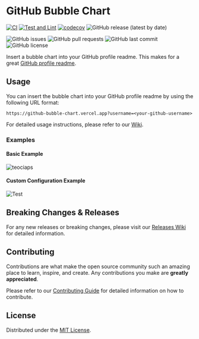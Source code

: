 # GitHub Bubble Chart

[![CI](https://github.com/teociaps/github-bubble-chart/actions/workflows/ci.yml/badge.svg)](https://github.com/teociaps/github-bubble-chart/actions/workflows/ci.yml)
[![Test and Lint](https://github.com/teociaps/github-bubble-chart/actions/workflows/test.yml/badge.svg)](https://github.com/teociaps/github-bubble-chart/actions/workflows/test.yml)
[![codecov](https://codecov.io/gh/teociaps/github-bubble-chart/graph/badge.svg?token=7RKP37CX4F)](https://codecov.io/gh/teociaps/github-bubble-chart)
![GitHub release (latest by date)](https://img.shields.io/github/v/release/teociaps/github-bubble-chart?label=Latest%20Release)

![GitHub issues](https://img.shields.io/github/issues/teociaps/github-bubble-chart)
![GitHub pull requests](https://img.shields.io/github/issues-pr/teociaps/github-bubble-chart)
![GitHub last commit](https://img.shields.io/github/last-commit/teociaps/github-bubble-chart)
![GitHub license](https://img.shields.io/github/license/teociaps/github-bubble-chart)

Insert a bubble chart into your GitHub profile readme. This makes for a great [GitHub profile readme](https://docs.github.com/en/free-pro-team@latest/github/setting-up-and-managing-your-github-profile/managing-your-profile-readme).

## Usage

You can insert the bubble chart into your GitHub profile readme by using the following URL format:

```
https://github-bubble-chart.vercel.app?username=<your-github-username>
```

For detailed usage instructions, please refer to our [Wiki](https://github.com/teociaps/github-bubble-chart/wiki).

### Examples

#### Basic Example

![teociaps](https://github-bubble-chart.vercel.app?username=teociaps&theme=dark_high_contrast&title-size=34&title-color=red&legend-align=left)

#### Custom Configuration Example

![Test](https://github-bubble-chart.vercel.app/?username=teociaps&mode=custom-config&config-path=ghbc-my-tech-and-tools.json)

## Breaking Changes & Releases

For any new releases or breaking changes, please visit our [Releases Wiki](https://github.com/teociaps/github-bubble-chart/wiki/Releases) for detailed information.

## Contributing

Contributions are what make the open source community such an amazing place to learn, inspire, and create. Any contributions you make are **greatly appreciated**.

Please refer to our [Contributing Guide](CONTRIBUTING.md) for detailed information on how to contribute.

## License

Distributed under the [MIT License](LICENSE).
